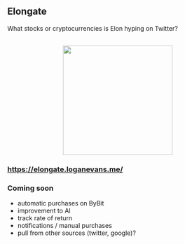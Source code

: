 ## Elongate

What stocks or cryptocurrencies is Elon hyping on Twitter?

<p align="center">
  <br>
    <img src="https://elongate.s3.amazonaws.com/elon.webp" width="250"/>
  <br>
</p>

### https://elongate.loganevans.me/

### Coming soon
- automatic purchases on ByBit
- improvement to AI
- track rate of return
- notifications / manual purchases
- pull from other sources (twitter, google)?